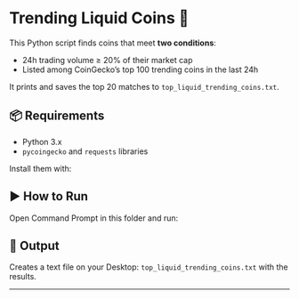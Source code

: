 # Trending Liquid Coins 🚀

This Python script finds coins that meet **two conditions**:
- 24h trading volume ≥ 20% of their market cap
- Listed among CoinGecko’s top 100 trending coins in the last 24h

It prints and saves the top 20 matches to `top_liquid_trending_coins.txt`.

## 📦 Requirements
- Python 3.x
- `pycoingecko` and `requests` libraries

Install them with:


## ▶️ How to Run
Open Command Prompt in this folder and run:


## 📄 Output
Creates a text file on your Desktop: `top_liquid_trending_coins.txt` with the results.

---
